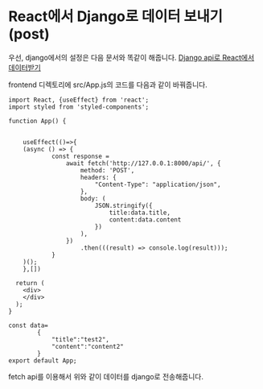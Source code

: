 # React에서 Django로 데이터 보내기(post)

우선, django에서의 설정은 다음 문서와 똑같이 해줍니다.
[Django api로 React에서 데이터받기](Django/project1.md)

frontend 디렉토리에 src/App.js의 코드를
다음과 같이 바꿔줍니다.
```
import React, {useEffect} from 'react';
import styled from 'styled-components';

function App() {


    useEffect(()=>{
    (async () => {
            const response =
                await fetch('http://127.0.0.1:8000/api/', {
                    method: 'POST',
                    headers: {
                        "Content-Type": "application/json",
                    },
                    body: (
                        JSON.stringify({
                            title:data.title,
                            content:data.content
                        })
                    ),
                })
                    .then(((result) => console.log(result)));
            }
    )();
    },[])

  return (
    <div>
    </div>
  );
}

const data=
        {
            "title":"test2",
            "content":"content2"
        }
export default App;
```

fetch api를 이용해서 위와 같이 데이터를 django로 전송해줍니다.

